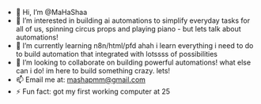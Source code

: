- 👋 Hi, I’m @MaHaShaa
- 👀 I’m interested in building ai automations to simplify everyday tasks for all of us, spinning circus props and playing piano - but lets talk about automations!
- 🌱 I’m currently learning n8n/html/pfd ahah i learn everything i need to do to build automation that integrated with lotssss of possibilities
- 💞️ I’m looking to collaborate on building powerful automations! what else can i do! im here to build something crazy. lets!
- 📫 Email me at: mashapmm@gmail.com
- ⚡ Fun fact: got my first working computer at 25

<!---
MaHaShaa/MaHaShaa is a ✨ special ✨ repository because its `README.md` (this file) appears on your GitHub profile.
You can click the Preview link to take a look at your changes.
--->

